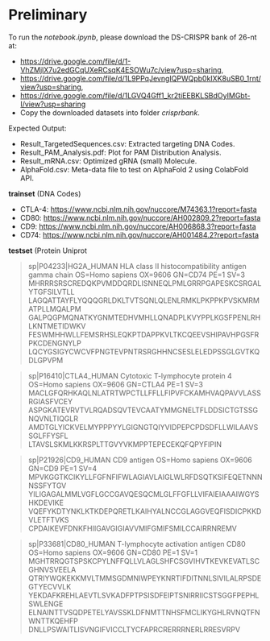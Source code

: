 # Preliminary
To run the _notebook.ipynb_, please download the DS-CRISPR bank of 26-nt at: 
- https://drive.google.com/file/d/1-VhZMjlX7u2edGCqUXeRCsqK4ESOWu7c/view?usp=sharing, 
- https://drive.google.com/file/d/1L9PPqJevngIQPWQpb0kIXK8uSB0_1rnt/view?usp=sharing, 
- https://drive.google.com/file/d/1LGVQ4Gff1_kr2tiEEBKLSBdOyIMGbt-I/view?usp=sharing
- Copy the downloaded datasets into folder _crisprbank_.

Expected Output:
- Result_TargetedSequences.csv: Extracted targeting DNA Codes.
- Result_PAM_Analysis.pdf: Plot for PAM Distribution Analysis.
- Result_mRNA.csv: Optimized gRNA (small) Molecule.
- AlphaFold.csv: Meta-data file to test on AlphaFold 2 using ColabFold API.

**trainset** (DNA Codes)
- CTLA-4:     https://www.ncbi.nlm.nih.gov/nuccore/M74363.1?report=fasta
- CD80:       https://www.ncbi.nlm.nih.gov/nuccore/AH002809.2?report=fasta
- CD9:        https://www.ncbi.nlm.nih.gov/nuccore/AH006868.3?report=fasta
- CD74:       https://www.ncbi.nlm.nih.gov/nuccore/AH001484.2?report=fasta

**testset** (Protein
Uniprot
>sp|P04233|HG2A_HUMAN HLA class II histocompatibility antigen gamma chain OS=Homo sapiens OX=9606 GN=CD74 PE=1 SV=3
MHRRRSRSCREDQKPVMDDQRDLISNNEQLPMLGRRPGAPESKCSRGALYTGFSILVTLL
LAGQATTAYFLYQQQGRLDKLTVTSQNLQLENLRMKLPKPPKPVSKMRMATPLLMQALPM
GALPQGPMQNATKYGNMTEDHVMHLLQNADPLKVYPPLKGSFPENLRHLKNTMETIDWKV
FESWMHHWLLFEMSRHSLEQKPTDAPPKVLTKCQEEVSHIPAVHPGSFRPKCDENGNYLP
LQCYGSIGYCWCVFPNGTEVPNTRSRGHHNCSESLELEDPSSGLGVTKQDLGPVPM

>sp|P16410|CTLA4_HUMAN Cytotoxic T-lymphocyte protein 4 OS=Homo sapiens OX=9606 GN=CTLA4 PE=1 SV=3
MACLGFQRHKAQLNLATRTWPCTLLFFLLFIPVFCKAMHVAQPAVVLASSRGIASFVCEY
ASPGKATEVRVTVLRQADSQVTEVCAATYMMGNELTFLDDSICTGTSSGNQVNLTIQGLR
AMDTGLYICKVELMYPPPYYLGIGNGTQIYVIDPEPCPDSDFLLWILAAVSSGLFFYSFL
LTAVSLSKMLKKRSPLTTGVYVKMPPTEPECEKQFQPYFIPIN


>sp|P21926|CD9_HUMAN CD9 antigen OS=Homo sapiens OX=9606 GN=CD9 PE=1 SV=4
MPVKGGTKCIKYLLFGFNFIFWLAGIAVLAIGLWLRFDSQTKSIFEQETNNNNSSFYTGV
YILIGAGALMMLVGFLGCCGAVQESQCMLGLFFGFLLVIFAIEIAAAIWGYSHKDEVIKE
VQEFYKDTYNKLKTKDEPQRETLKAIHYALNCCGLAGGVEQFISDICPKKDVLETFTVKS
CPDAIKEVFDNKFHIIGAVGIGIAVVMIFGMIFSMILCCAIRRNREMV

>sp|P33681|CD80_HUMAN T-lymphocyte activation antigen CD80 OS=Homo sapiens OX=9606 GN=CD80 PE=1 SV=1
MGHTRRQGTSPSKCPYLNFFQLLVLAGLSHFCSGVIHVTKEVKEVATLSCGHNVSVEELA
QTRIYWQKEKKMVLTMMSGDMNIWPEYKNRTIFDITNNLSIVILALRPSDEGTYECVVLK
YEKDAFKREHLAEVTLSVKADFPTPSISDFEIPTSNIRRIICSTSGGFPEPHLSWLENGE
ELNAINTTVSQDPETELYAVSSKLDFNMTTNHSFMCLIKYGHLRVNQTFNWNTTKQEHFP
DNLLPSWAITLISVNGIFVICCLTYCFAPRCRERRRNERLRRESVRPV

